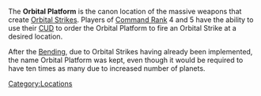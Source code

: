 The **Orbital Platform** is the canon location of the massive weapons
that create [Orbital Strikes](../commands/Orbital_Strike.md). Players of
[Command Rank](../terminology/Command_Rank.md) 4 and 5 have the ability to use
their [CUD](CUD.md) to order the Orbital Platform to fire an
Orbital Strike at a desired location.

After the [Bending](Bending.md), due to Orbital Strikes having
already been implemented, the name Orbital Platform was kept, even
though it would be required to have ten times as many due to increased
number of planets.

[Category:Locations](Category:Locations.md)
